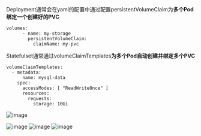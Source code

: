 Deployment通常会在yaml的配置中通过配置persistentVolumeClaim为**多个Pod绑定一个创建好的PVC**
```
volumes:
      - name: my-storage
        persistentVolumeClaim:
          claimName: my-pvc
```
Statefulset通常通过volumeClaimTemplates**为多个Pod自动创建并绑定多个PVC**
```
volumeClaimTemplates:
  - metadata:
      name: mysql-data
    spec:
      accessModes: [ "ReadWriteOnce" ]
      resources:
        requests:
          storage: 10Gi
```

![image](https://github.com/user-attachments/assets/fbae76fe-e79b-4240-b9d1-5c4dad6390f1)


![image](https://github.com/user-attachments/assets/c24a5e8c-696d-4465-9ccb-6d636b82b64b)
![image](https://github.com/user-attachments/assets/5024be4c-d7ef-489e-a2b8-b6e873dfd94d)
![image](https://github.com/user-attachments/assets/9cbfc541-69e1-4670-8bf7-5f255d0dcc0f)
